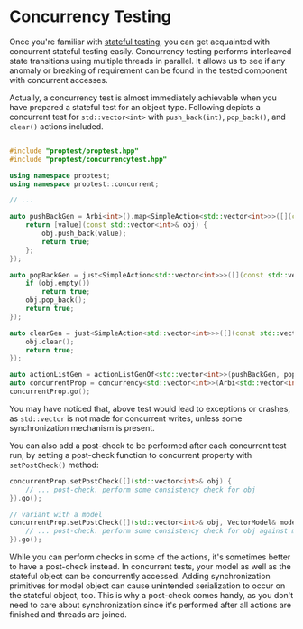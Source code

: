 # Concurrency Testing

Once you're familiar with [stateful testing](./StatefulTesting.md), you can get acquainted with concurrent stateful testing easily.
Concurrency testing performs interleaved state transitions using multiple threads in parallel. It allows us to see if any anomaly or breaking of requirement can be found in the tested component with concurrent accesses.

Actually, a concurrency test is almost immediately achievable when you have prepared a stateful test for an object type.
Following depicts a concurrent test for `std::vector<int>` with `push_back(int)`, `pop_back()`, and `clear()` actions included.


```cpp

#include "proptest/proptest.hpp"
#include "proptest/concurrencytest.hpp"

using namespace proptest;
using namespace proptest::concurrent;

// ...

auto pushBackGen = Arbi<int>().map<SimpleAction<std::vector<int>>>([](const int& value) {
    return [value](const std::vector<int>& obj) {
        obj.push_back(value);
        return true;
    };
});

auto popBackGen = just<SimpleAction<std::vector<int>>>([](const std::vector<int>& obj) {
    if (obj.empty())
        return true;
    obj.pop_back();
    return true;
});

auto clearGen = just<SimpleAction<std::vector<int>>>([](const std::vector<int>& obj) {
    obj.clear();
    return true;
});

auto actionListGen = actionListGenOf<std::vector<int>>(pushBackGen, popBackGen, clearGen);
auto concurrentProp = concurrency<std::vector<int>>(Arbi<std::vector<int>>(), actionListGen);
concurrentProp.go();
```

You may have noticed that, above test would lead to exceptions or crashes, as `std::vector` is not made for concurrent writes, unless some synchronization mechanism is present.

You can also add a post-check to be performed after each concurrent test run, by setting a post-check function to concurrent property with `setPostCheck()` method:

```cpp
concurrentProp.setPostCheck([](std::vector<int>& obj) {
    // ... post-check. perform some consistency check for obj
}).go();

// variant with a model
concurrentProp.setPostCheck([](std::vector<int>& obj, VectorModel& model) {
    // ... post-check. perform some consistency check for obj against model
}).go();
```

While you can perform checks in some of the actions, it's sometimes better to have a post-check instead. In concurrent tests, your model as well as the stateful object can be concurrently accessed. Adding synchronization primitives for model object can cause unintended serialization to occur on the stateful object, too. This is why a post-check comes handy, as you don't need to care about synchronization since it's performed after all actions are finished and threads are joined.

```cpp
```
